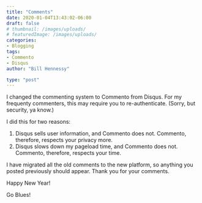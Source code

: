 ```yaml
---
title: "Comments"
date: 2020-01-04T13:43:02-06:00
draft: false
# thumbnail: /images/uploads/
# featuredImage: /images/uploads/
categories:
- Blogging
tags:
- Commento
- Disqus
author: "Bill Hennessy"

type: "post"
---
```


I changed the commenting system to Commento from Disqus. For my frequenty commenters, this may require you to re-authenticate. (Sorry, but security, ya know.)

I did this for two reasons:

1. Disqus sells user information, and Commento does not. Commento, therefore, respects your privacy more.
2. Disqus slows down my pageload time, and Commento does not. Commento, therefore, respects your time.

I have migrated all the old comments to the new platform, so anything you posted previously should appear. Thank you for your comments. 

Happy New Year!

Go Blues!